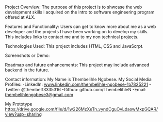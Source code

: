 Project Overview:
The purpose of this project is to shwcase the web development skills I acquired on the Intro to software engineering program offered at ALX.

Features and Functionality:
Users can get to know more about me as a web developer and the projects I have been working on to develop my skills. This includes links to contact me and to my non technical projects.

Technologies Used:
This project includes HTML, CSS and JavaScrpt.

Screenshots or Demo:


Roadmap and future enhancements:
This project may include advanced backend in the future. 

Contact information:
My Name is Thembelihle Ngobese.
My Social Media Profiles:
 -LinkedIn: www.linkedin.com/thembelihle-ngobese-1b7825221
 -Twitter: @thembel13335316
 -Github: github.com/ThembelihleN
 -Email: thembelihlengobese3@gmail.com


My Prototype
https://drive.google.com/file/d/1w226MzXeTn_vyndCguOvLdaowMxpGQAR/view?usp=sharing